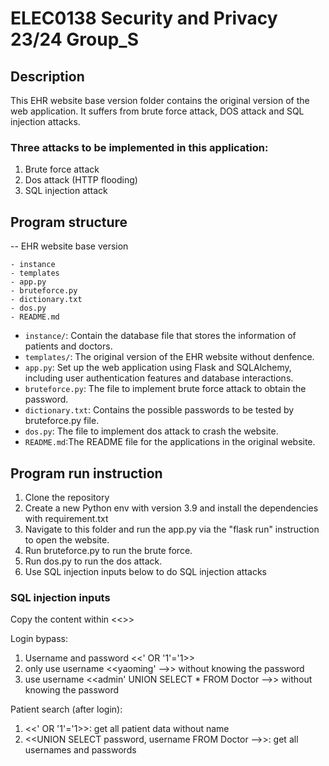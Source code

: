 # ELEC0138 Security and Privacy 23/24 Group_S

## Description
This EHR website base version folder contains the original version of the web application. It suffers from brute force attack, DOS attack and SQL injection attacks. 

### Three attacks to be implemented in this application:  
1. Brute force attack
2. Dos attack (HTTP flooding)
3. SQL injection attack

## Program structure
-- EHR website base version
```
- instance
- templates
- app.py
- bruteforce.py
- dictionary.txt
- dos.py
- README.md
```
- `instance/`: Contain the database file that stores the information of patients and doctors.
- `templates/`: The original version of the EHR website without denfence.
- `app.py`:  Set up the web application using Flask and SQLAlchemy, including user authentication features and database interactions.
- `bruteforce.py`: The file to implement brute force attack to obtain the password.
- `dictionary.txt`: Contains the possible passwords to be tested by bruteforce.py file.
- `dos.py`: The file to implement dos attack to crash the website.
- `README.md`:The README file for the applications in the original website.

## Program run instruction
1. Clone the repository
2. Create a new Python env with version 3.9 and install the dependencies with requirement.txt
3. Navigate to this folder and run the app.py via the "flask run" instruction to open the website.
4. Run bruteforce.py to run the brute force.
5. Run dos.py to run the dos attack.
6. Use SQL injection inputs below to do SQL injection attacks

### SQL injection inputs
Copy the content within <<>>

Login bypass:
1. Username and password  <<' OR '1'='1>>
2. only use username <<yaoming' -->>   without knowing the password
3. use username <<admin' UNION SELECT * FROM Doctor -->> without knowing the password

Patient search (after login):
1. <<' OR '1'='1>>: get all patient data without name
2. <<UNION SELECT password, username FROM Doctor -->>:  get all usernames and passwords

 

